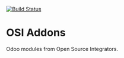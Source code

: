 [![Build Status](https://travis-ci.org/ursais/osi-addons.svg?branch=13.0)](https://travis-ci.org/ursais/osi-addons)

# OSI Addons

Odoo modules from Open Source Integrators.

[//]: # (addons)


[//]: # (end addons)
